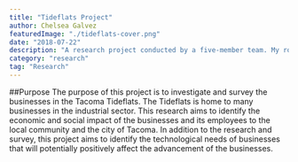 ```yaml
---
title: "Tideflats Project"
author: Chelsea Galvez
featuredImage: "./tideflats-cover.png"
date: "2018-07-22"
description: "A research project conducted by a five-member team. My role as co-Project Manager is to assign tasks, interface with clients, develop requirements, and provide vision for our goals."
category: "research"
tag: "Research"
---
```


##Purpose
The purpose of this project is to investigate and survey the businesses in the Tacoma Tideflats. The Tideflats is home to many businesses in the industrial sector. This research aims to identify the economic and social impact of the businesses and its employees to the local community and the city of Tacoma. In addition to the research and survey, this project aims to identify the technological needs of businesses that will potentially positively affect the advancement of the businesses.
